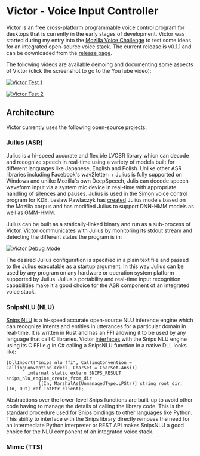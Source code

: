 # Victor - Voice Input Controller

Victor is an free cross-platform programmable voice control program for desktops that is currently in the early stages of development. Victor was started during my entry into the [Mozilla Voice Challenge](https://www.herox.com/voice) to test some ideas for an integrated open-source voice stack. The current release is v0.1.1 and can be downloaded from the [release page](https://github.com/allisterb/Victor/releases/tag/v0.1.1).

The following videos are available demoing and documenting some aspects of Victor (click the screenshot to go to the YouTube video): 

[![Victor Test 1](https://oqlqyg.dm.files.1drv.com/y4myL6ntcHAuxBvE4mz9RcFPsgmFXgu2Fo_BAv6eETqRVt1n7VmqAKPAQIaykLZy6NzzlRx5hJUL8TbPm78Dyp-RBCXE6nJvk3Bv304hXfDX4RXpTPMLB4KpcNX-odIYWTbkCGwXmkuQMAGw8rWexWteVwAHI7RlpWL1AX2MCsxLwTUY_mVydRdhZXTHMSyefXRBcaXqlctZIbO8yQS5cCK-A?width=476&height=315&cropmode=none)](https://youtu.be/Lvw4WmbTTBk "Victor Test 1")

[![Victor Test 2](https://tt6saw.dm.files.1drv.com/y4mm7AvW6iDJzANRlfK5PTWeBc1HzsQlkgQdVNq9h47stgzeAhCO5rkISenEz1QxJpDjFwcfXMpQYoGEBJnr3qNwl9hw2S9w17XHva98P4LwTxuni0eHcgyAVTGOe28OO-FtVQK3u2WsSYxDlqpy0e2M1EXRBPtGhiAHSpl18sk-EgjDKDbb8FVV1lwK5udB4C_CJmzCspiDdrnBtpszV6cvg?width=454&height=272&cropmode=none)](https://youtu.be/LQLpoyohYtE "Victor Test 2")

## Architecture
Victor currently uses the following open-source projects:

### Julius (ASR)
Julius is a hi-speed accurate and flexible LVCSR library whicn can decode and recognize speech in real-time using a variety of models built for different languages like Japanese, English and Polish. Unlike other ASR libraries including Facebook's wav2letter++ Julius is fully supported on Windows and unlike Mozilla's own DeepSpeech, Julis can decode speech waveform input via a system mic device in real-time with appropriate handling of silences and pauses. Julius is used in the [Simon](https://simon.kde.org/) voice control program for KDE. Leslaw Pawlaczyk has [created](https://discourse.mozilla.org/t/julius-speech-models-based-on-mozilla-corpus/27651) Julius models based on the Mozilla corpus and has modified Julius to support DNN-HMM models as well as GMM-HMM. 

Julius can be built as a statically-linked binary and run as a sub-process of Victor. Victor communicates with Julius by monitoring its stdout stream and detecting the different states the program is in:

[![Victor Debug Mode](https://tt4r9w.dm.files.1drv.com/y4m2-x2RJFkx1VaXFHLqEWIUwZhBfEbfKaTlKsCQxKlnboznLObf-BnmLosDEg5Gj7qWA8JIj9wA2wjxVwJsqD4H1agM-WaIF7AfcgLOrnL43DZJ5B9r_KRe-og-njzg2a6SeOdZYGdaKA8INf67y7suXXkeUwWyxkdsnp2eEMlt-Ve-6JJmiMvoG_l3JPe6paKY6U-eNK8rTcItqLKaZ_VoQ?width=475&height=315&cropmode=none)](https://www.youtube.com/watch?v=1PFBRR15F-A "Victor Debug Mode")

The desired Julius configuration is specified in a plain text file and passed to the Julius executable as a startup argument. In this way Julius can be used by any program on any hardware or operation system platform supported by Julius. Julius's portability and real-time input recognition capabilities make it a good choice for the ASR component of an integrated voice stack.

### SnipsNLU (NLU)
[Snips NLU](https://github.com/snipsco/snips-nlu-rs) is a hi-speed accurate open-source NLU inference engine which can recognize intents and entities in utterances for a particular domain in real-time. It is written in Rust and has an FFI allowing it to be used by any language that call C libraries. 
Victor [interfaces](https://github.com/allisterb/Victor/blob/master/src/NLU/Victor.NLU.Snips/SnipsApi.cs) with the Snips NLU engine using its C FFI e.g in C# calling a SnipsNLU function in a native DLL looks like:
```
[DllImport("snips_nlu_ffi", CallingConvention = CallingConvention.Cdecl, CharSet = CharSet.Ansi)]
        internal static extern SNIPS_RESULT snips_nlu_engine_create_from_dir
            ([In, MarshalAs(UnmanagedType.LPStr)] string root_dir, [In, Out] ref IntPtr client);
```
Abstractions over the lower-level Snips functions are built-up to avoid other code having to manage the details of calling the library code. This is the standard procedure used for Snips bindings to other languages like Python. This ability to interface with the Snips library directly removes the need for an intermediate Python interpreter or REST API makes SnipsNLU a good choice for the NLU component of an integrated voice stack.

### Mimic (TTS)
